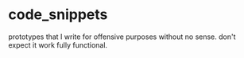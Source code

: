 # code_snippets
prototypes that I write for offensive purposes without no sense. don't expect it work fully functional. 
